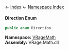 ← [Index](Api-Index) ← [Namespace Index](Namespace-Index)

#### Direction Enum

```csharp
public enum Direction
```

**Namespace:** [VRageMath](VRageMath)  
**Assembly:** VRage.Math.dll

